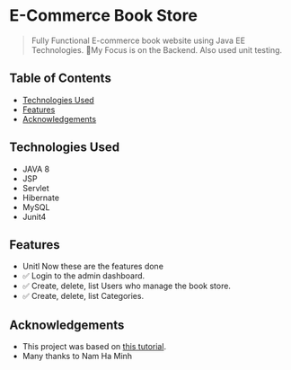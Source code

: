 # E-Commerce Book Store
>  Fully Functional E-commerce book website using Java EE Technologies.
> 📝My Focus is on the Backend.
>   Also used unit testing.

## Table of Contents
* [Technologies Used](#technologies-used)
* [Features](#features)
* [Acknowledgements](#acknowledgements)

## Technologies Used
- JAVA 8
- JSP
- Servlet
- Hibernate
- MySQL
- Junit4

## Features
- Unitl Now these are the features done
- ✅ Login to the admin dashboard.
- ✅ Create, delete, list Users who manage the book store.
- ✅ Create, delete, list Categories.

## Acknowledgements
- This project was based on [this tutorial](https://bit.ly/3NFR3ZC).
- Many thanks to Nam Ha Minh




